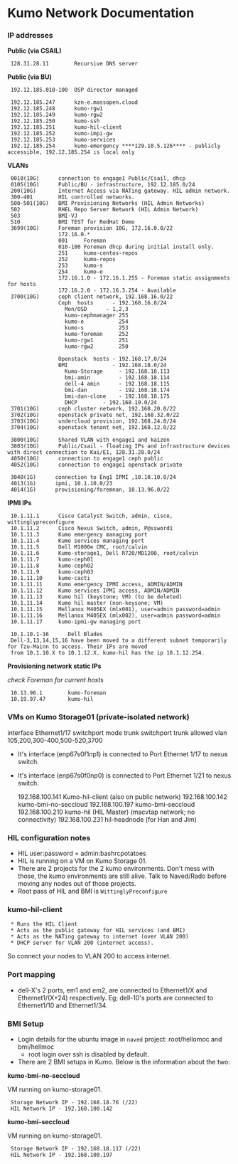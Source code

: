 # Kumo Network Documentation

### IP addresses

**Public (via CSAIL)**

     128.31.28.11        Recursive DNS server

**Public (via BU)**

     192.12.185.010-100  OSP director managed

     192.12.185.247      kzn-e.massopen.cloud
     192.12.185.248      kumo-rgw1
     192.12.185.249      kumo-rgw2
     192.12.185.250      kumo-ssh
     192.12.185.251      kumo-hil-client
     192.12.185.252      kumo-impi-gw
     192.12.185.253      kumo-services
     192.12.185.254      kumo-emergency ****129.10.5.126**** - publicly accessible, 192.12.185.254 is local only


**VLANs**

     0010(10G)      connection to engage1 Public/Csail, dhcp
     0105(10G)      Public/BU - infrastructure, 192.12.185.0/24
     200(10G)       Internet Access via NATing gateway. HIL admin network.
     300-401        HIL controlled networks.
     500-501(10G)   BMI Provisioning Networks (HIL Admin Networks)
     502            RHEL Repo Server Network (HIL Admin Network)
     503            BMI-VJ
     510            BMI TEST for RedHat Demo
     3699(10G)      Foreman provision 10G, 172.16.0.0/22
                    172.16.0.*
                    001     Foreman
                    010-100 Foreman dhcp during initial install only.
                    251     kumo-centos-repos
                    252     kumo-repos
                    253     kumo-s
                    254     kumo-e
                    172.16.1.0 - 172.16.1.255 - Foreman static assignments for hosts
                    172.16.2.0 - 172.16.3.254 - Available
     3700(10G)      ceph client network, 192.168.16.0/22
                    Ceph  hosts      - 192.168.16.0/24
                      Mon/OSD      - 1,2,3
                      kumo-cephmanager 255
                      kumo-e           254
                      kumo-s           253
                      kumo-foreman     252
                      kumo-rgw1        251
                      kumo-rgw2        250

                    Openstack  hosts - 192.168.17.0/24
                    BMI              - 192.168.18.0/24
                      Kumo-Storage     - 192.168.18.113
                      bmi-amin         - 192.168.18.114
                      dell-4 amin      - 192.168.18.115
                      bmi-dan          - 192.168.18.174
                      bmi-dan-clone    - 192.168.18.175
                      DHCP        - 192.168.19.0/24
     3701(10G)      ceph cluster network, 192.168.20.0/22
     3702(10G)      openstack private net, 192.168.32.0/22
     3703(10G)      undercloud provision, 192.168.24.0/24
     3704(10G)      openstack tenant net, 192.168.12.0/22

     3800(10G)      Shared VLAN with engage1 and kaizen
     3803(10G)      Public/Csail - floating IPs and infrastructure devices with direct connection to Kai/E1, 128.31.28.0/24
     4050(10G)      connection to engage1 ceph public
     4052(10G)      connection to engage1 openstack private

     3040(1G)      connection to Eng1 IPMI ,10.10.10.0/24
     4013(1G)      ipmi, 10.1.10.0/23
     4014(1G)      provisioning/foremnan, 10.13.96.0/22


**IPMI IPs**

     10.1.11.1      Cisco Catalyst Switch, admin, cisco, wittinglypreconfigure
     10.1.11.2      Cisco Nexus Switch, admin, P@ssword1
     10.1.11.3      Kumo emergency managing port
     10.1.11.4      Kumo services managing port
     10.1.11.5      Dell M1000e CMC, root/calvin
     10.1.11.6      Kumo-storage1, Dell R720/MD1200, root/calvin
     10.1.11.7      kumo-ceph01
     10.1.11.8      kumo-ceph02
     10.1.11.9      kumo-ceph03
     10.1.11.10     kumo-cacti
     10.1.11.11     Kumo emergency IPMI access, ADMIN/ADMIN
     10.1.11.12     Kumo services IPMI access, ADMIN/ADMIN
     10.1.11.13     Kumo hil (keystone; VM) (to be deleted)
     10.1.11.14     Kumo hil master (non-keysone; VM)
     10.1.11.15     Mellanox M405EX (mlx001), user=admin password=admin
     10.1.11.16     Mellanox M405EX (mlx002), user=admin password=admin
     10.1.11.17     kumo-ipmi-gw managing port

     10.1.10.1-16      Dell Blades
     Dell-3,13,14,15,16 have been moved to a different subnet temporarily for Tzu-Mainn to access. Their IPs are moved
     from 10.1.10.X to 10.1.12.X. kumo-hil has the ip 10.1.12.254. 

**Provisioning network static IPs**

*check Foreman for current hosts*

     10.13.96.1        kumo-foreman
     10.19.97.47       kumo-hil

### VMs on Kumo Storage01 (private-isolated network)

interface Ethernet1/17
  switchport mode trunk
  switchport trunk allowed vlan 105,200,300-400,500-520,3700


* It's interface (enp67s0f1np1) is connected to Port Ethernet 1/17 to nexus
switch.
* It's interface (enp67s0f0np0) is connected to Port Ethernet 1/21 to nexus
switch.

     192.168.100.141     Kumo-hil-client (also on public network)
     192.168.100.142     kumo-bmi-no-seccloud
     192.168.100.197     kumo-bmi-seccloud
     192.168.100.210     kumo-hil (HIL Master) (macvtap network; no connectivity)
     192.168.100.231     hil-headnode (for Han and Jim)

### HIL configuration notes
* HIL user:password = admin:bashrcpotatoes
* HIL is running on a VM on Kumo Storage 01.
* There are 2 projects for the 2 kumo environments. Don't mess with those, the
kumo environments are still alive. Talk to Naved/Rado before moving any nodes
out of those projects.
* Root pass of HIL and BMI is `WittinglyPreconfigure`

### kumo-hil-client

     * Runs the HIL Client
     * Acts as the public gateway for HIL services (and BMI)
     * Acts as the NATing gateway to internet (over VLAN 200)
     * DHCP server for VLAN 200 (internet access).

So connect your nodes to VLAN 200 to access internet.


### Port mapping
* dell-X's 2 ports, em1 and em2, are connected to Ethernet1/X and Ethernet1/(X+24)
respectively. Eg; dell-10's ports are connected to Ethernet1/10 and Ethernet1/34.

### BMI Setup
* Login details for the ubuntu image in `naved` project: root/hellomoc and bmi/hellmoc
  * root login over ssh is disabled by default.
* There are 2 BMI setups in Kumo. Below is the information about the two:

**kumo-bmi-no-seccloud**

VM running on kumo-storage01.

     Storage Network IP - 192.168.18.76 (/22)
     HIL Network IP - 192.168.100.142

**kumo-bmi-seccloud**

VM running on kumo-storage01.

     Storage Network IP - 192.168.18.117 (/22)
     HIL Network IP - 192.168.100.197

